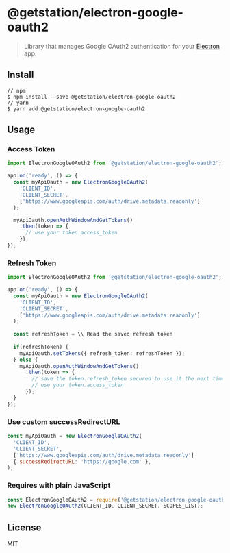 # @getstation/electron-google-oauth2
> Library that manages Google OAuth2 authentication for your [Electron](http://electron.atom.io) app.

## Install
```
// npm
$ npm install --save @getstation/electron-google-oauth2
// yarn
$ yarn add @getstation/electron-google-oauth2
```

## Usage

### Access Token
```typescript
import ElectronGoogleOAuth2 from '@getstation/electron-google-oauth2';

app.on('ready', () => {
  const myApiOauth = new ElectronGoogleOAuth2(
    'CLIENT_ID',
    'CLIENT_SECRET',
    ['https://www.googleapis.com/auth/drive.metadata.readonly']
  );

  myApiOauth.openAuthWindowAndGetTokens()
    .then(token => {
      // use your token.access_token
    });
});
```

### Refresh Token
```typescript
import ElectronGoogleOAuth2 from '@getstation/electron-google-oauth2';

app.on('ready', () => {
  const myApiOauth = new ElectronGoogleOAuth2(
    'CLIENT_ID',
    'CLIENT_SECRET',
    ['https://www.googleapis.com/auth/drive.metadata.readonly']
  );
  
  const refreshToken = \\ Read the saved refresh token
  
  if(refreshToken) {
    myApiOauth.setTokens({ refresh_token: refreshToken });
  } else {
    myApiOauth.openAuthWindowAndGetTokens()
      .then(token => {
        // save the token.refresh_token secured to use it the next time the app loading
        // use your token.access_token
      });
  }
});
```

### Use custom successRedirectURL
```js
const myApiOauth = new ElectronGoogleOAuth2(
  'CLIENT_ID',
  'CLIENT_SECRET',
  ['https://www.googleapis.com/auth/drive.metadata.readonly']
  { successRedirectURL: 'https://google.com' },
);
```

### Requires with plain JavaScript

```js
const ElectronGoogleOAuth2 = require('@getstation/electron-google-oauth2').default;
new ElectronGoogleOAuth2(CLIENT_ID, CLIENT_SECRET, SCOPES_LIST);
```

## License
MIT
